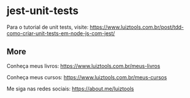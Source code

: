# jest-unit-tests
Para o tutorial de unit tests, visite: https://www.luiztools.com.br/post/tdd-como-criar-unit-tests-em-node-js-com-jest/

## More

Conheça meus livros: https://www.luiztools.com.br/meus-livros

Conheça meus cursos: https://www.luiztools.com.br/meus-cursos

Me siga nas redes sociais: https://about.me/luiztools